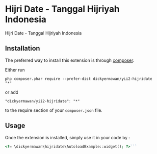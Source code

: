 Hijri Date - Tanggal Hijriyah Indonesia
=======================================
Hijri Date - Tanggal Hijriyah Indonesia

Installation
------------

The preferred way to install this extension is through [composer](http://getcomposer.org/download/).

Either run

```
php composer.phar require --prefer-dist dickyermawan/yii2-hijridate "*"
```

or add

```
"dickyermawan/yii2-hijridate": "*"
```

to the require section of your `composer.json` file.


Usage
-----

Once the extension is installed, simply use it in your code by  :

```php
<?= \dickyermawan\hijridate\AutoloadExample::widget(); ?>```